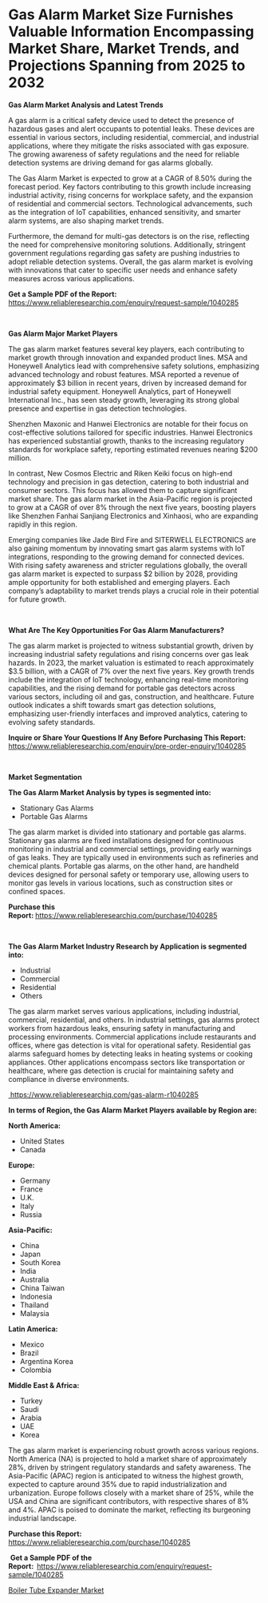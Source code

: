 <p><h1>Gas Alarm Market Size Furnishes Valuable Information Encompassing Market Share, Market Trends, and Projections Spanning from 2025 to 2032</h1></p><p><strong>Gas Alarm Market Analysis and Latest Trends</strong></p>
<p><p>A gas alarm is a critical safety device used to detect the presence of hazardous gases and alert occupants to potential leaks. These devices are essential in various sectors, including residential, commercial, and industrial applications, where they mitigate the risks associated with gas exposure. The growing awareness of safety regulations and the need for reliable detection systems are driving demand for gas alarms globally.</p><p>The Gas Alarm Market is expected to grow at a CAGR of 8.50% during the forecast period. Key factors contributing to this growth include increasing industrial activity, rising concerns for workplace safety, and the expansion of residential and commercial sectors. Technological advancements, such as the integration of IoT capabilities, enhanced sensitivity, and smarter alarm systems, are also shaping market trends. </p><p>Furthermore, the demand for multi-gas detectors is on the rise, reflecting the need for comprehensive monitoring solutions. Additionally, stringent government regulations regarding gas safety are pushing industries to adopt reliable detection systems. Overall, the gas alarm market is evolving with innovations that cater to specific user needs and enhance safety measures across various applications.</p></p>
<p><strong>Get a Sample PDF of the Report:&nbsp;</strong> <a href="https://www.reliableresearchiq.com/enquiry/request-sample/1040285?utm_campaign=2298&utm_medium=2&utm_source=Github&utm_content=ia&utm_term=15022025&utm_id=gas-alarm">https://www.reliableresearchiq.com/enquiry/request-sample/1040285</a></p>
<p>&nbsp;</p>
<p><strong>Gas Alarm Major Market Players</strong></p>
<p><p>The gas alarm market features several key players, each contributing to market growth through innovation and expanded product lines. MSA and Honeywell Analytics lead with comprehensive safety solutions, emphasizing advanced technology and robust features. MSA reported a revenue of approximately $3 billion in recent years, driven by increased demand for industrial safety equipment. Honeywell Analytics, part of Honeywell International Inc., has seen steady growth, leveraging its strong global presence and expertise in gas detection technologies.</p><p>Shenzhen Maxonic and Hanwei Electronics are notable for their focus on cost-effective solutions tailored for specific industries. Hanwei Electronics has experienced substantial growth, thanks to the increasing regulatory standards for workplace safety, reporting estimated revenues nearing $200 million. </p><p>In contrast, New Cosmos Electric and Riken Keiki focus on high-end technology and precision in gas detection, catering to both industrial and consumer sectors. This focus has allowed them to capture significant market share. The gas alarm market in the Asia-Pacific region is projected to grow at a CAGR of over 8% through the next five years, boosting players like Shenzhen Fanhai Sanjiang Electronics and Xinhaosi, who are expanding rapidly in this region.</p><p>Emerging companies like Jade Bird Fire and SITERWELL ELECTRONICS are also gaining momentum by innovating smart gas alarm systems with IoT integrations, responding to the growing demand for connected devices. With rising safety awareness and stricter regulations globally, the overall gas alarm market is expected to surpass $2 billion by 2028, providing ample opportunity for both established and emerging players. Each company’s adaptability to market trends plays a crucial role in their potential for future growth.</p></p>
<p>&nbsp;</p>
<p><strong>What Are The Key Opportunities For Gas Alarm Manufacturers?</strong></p>
<p><p>The gas alarm market is projected to witness substantial growth, driven by increasing industrial safety regulations and rising concerns over gas leak hazards. In 2023, the market valuation is estimated to reach approximately $3.5 billion, with a CAGR of 7% over the next five years. Key growth trends include the integration of IoT technology, enhancing real-time monitoring capabilities, and the rising demand for portable gas detectors across various sectors, including oil and gas, construction, and healthcare. Future outlook indicates a shift towards smart gas detection solutions, emphasizing user-friendly interfaces and improved analytics, catering to evolving safety standards.</p></p>
<p><strong>Inquire or Share Your Questions If Any Before Purchasing This Report:</strong> <a href="https://www.reliableresearchiq.com/enquiry/pre-order-enquiry/1040285?utm_campaign=2298&utm_medium=2&utm_source=Github&utm_content=ia&utm_term=15022025&utm_id=gas-alarm">https://www.reliableresearchiq.com/enquiry/pre-order-enquiry/1040285</a></p>
<p>&nbsp;</p>
<p><strong>Market Segmentation</strong></p>
<p><strong>The Gas Alarm Market Analysis by types is segmented into:</strong></p>
<p><ul><li>Stationary Gas Alarms</li><li>Portable Gas Alarms</li></ul></p>
<p><p>The gas alarm market is divided into stationary and portable gas alarms. Stationary gas alarms are fixed installations designed for continuous monitoring in industrial and commercial settings, providing early warnings of gas leaks. They are typically used in environments such as refineries and chemical plants. Portable gas alarms, on the other hand, are handheld devices designed for personal safety or temporary use, allowing users to monitor gas levels in various locations, such as construction sites or confined spaces.</p></p>
<p><strong>Purchase this Report:&nbsp;</strong><a href="https://www.reliableresearchiq.com/purchase/1040285?utm_campaign=2298&utm_medium=2&utm_source=Github&utm_content=ia&utm_term=15022025&utm_id=gas-alarm">https://www.reliableresearchiq.com/purchase/1040285</a></p>
<p>&nbsp;</p>
<p><strong>The Gas Alarm Market Industry Research by Application is segmented into:</strong></p>
<p><ul><li>Industrial</li><li>Commercial</li><li>Residential</li><li>Others</li></ul></p>
<p><p>The gas alarm market serves various applications, including industrial, commercial, residential, and others. In industrial settings, gas alarms protect workers from hazardous leaks, ensuring safety in manufacturing and processing environments. Commercial applications include restaurants and offices, where gas detection is vital for operational safety. Residential gas alarms safeguard homes by detecting leaks in heating systems or cooking appliances. Other applications encompass sectors like transportation or healthcare, where gas detection is crucial for maintaining safety and compliance in diverse environments.</p></p>
<p><a href="https://www.reliableresearchiq.com/gas-alarm-r1040285?utm_campaign=2298&utm_medium=2&utm_source=Github&utm_content=ia&utm_term=15022025&utm_id=gas-alarm">&nbsp;https://www.reliableresearchiq.com/gas-alarm-r1040285</a></p>
<p><strong>In terms of Region, the Gas Alarm Market Players available by Region are:</strong></p>
<p>
    <p> <strong> North America: </strong>
        <ul>
            <li>United States</li>
            <li>Canada</li>
        </ul>
        </p> 
    <p> <strong> Europe: </strong>
        <ul>
            <li>Germany</li>
            <li>France</li>
            <li>U.K.</li>
            <li>Italy</li>
            <li>Russia</li>
        </ul>
        </p> 
    <p> <strong> Asia-Pacific: </strong>
        <ul>
            <li>China</li>
            <li>Japan</li>
            <li>South Korea</li>
            <li>India</li>
            <li>Australia</li>
            <li>China Taiwan</li>
            <li>Indonesia</li>
            <li>Thailand</li>
            <li>Malaysia</li>
        </ul>
        </p> 
    <p> <strong> Latin America: </strong>
        <ul>
            <li>Mexico</li>
            <li>Brazil</li>
            <li>Argentina Korea</li>
            <li>Colombia</li>
        </ul>
        </p> 
    <p> <strong> Middle East & Africa: </strong>
        <ul>
            <li>Turkey</li>
            <li>Saudi</li>
            <li>Arabia</li>
            <li>UAE</li>
            <li>Korea</li>
        </ul>
    </p>
    </p>
<p><p>The gas alarm market is experiencing robust growth across various regions. North America (NA) is projected to hold a market share of approximately 28%, driven by stringent regulatory standards and safety awareness. The Asia-Pacific (APAC) region is anticipated to witness the highest growth, expected to capture around 35% due to rapid industrialization and urbanization. Europe follows closely with a market share of 25%, while the USA and China are significant contributors, with respective shares of 8% and 4%. APAC is poised to dominate the market, reflecting its burgeoning industrial landscape.</p></p>
<p><strong>Purchase this Report: </strong><a href="https://www.reliableresearchiq.com/purchase/1040285?utm_campaign=2298&utm_medium=2&utm_source=Github&utm_content=ia&utm_term=15022025&utm_id=gas-alarm">https://www.reliableresearchiq.com/purchase/1040285</a></p>
<p>&nbsp;<strong>Get a Sample PDF of the Report:&nbsp;&nbsp;</strong><a href="https://www.reliableresearchiq.com/enquiry/request-sample/1040285?utm_campaign=2298&utm_medium=2&utm_source=Github&utm_content=ia&utm_term=15022025&utm_id=gas-alarm">https://www.reliableresearchiq.com/enquiry/request-sample/1040285</a></p>
<p><strong></strong></p>
<p><p><a href="https://github.com/maclarensidney/Market-Research-Report-List-1/blob/main/boiler-tube-expander-market.md?utm_campaign=2298&utm_medium=2&utm_source=Github&utm_content=ia&utm_term=15022025&utm_id=gas-alarm">Boiler Tube Expander Market</a></p></p>